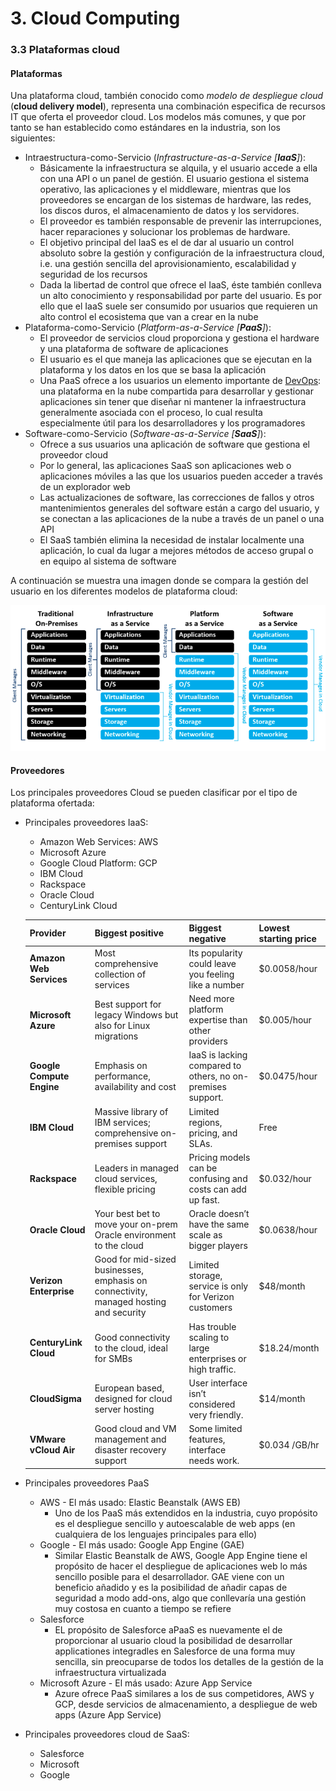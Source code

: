 # 3. Cloud Computing

### 3.3 Plataformas cloud

#### Plataformas

Una plataforma cloud, también conocido como *modelo de despliegue cloud* (**cloud delivery model**), representa una combinación especifica de recursos IT que oferta el proveedor cloud. Los modelos más comunes, y que por tanto se han establecido como estándares en la industria, son los siguientes:

* Intraestructura-como-Servicio (*Infrastructure-as-a-Service [**IaaS**]*):
  * Básicamente la infraestructura se alquila, y el usuario accede a ella con una API o un panel de gestión. El usuario gestiona el sistema operativo, las aplicaciones y el middleware, mientras que los proveedores se encargan de los sistemas de hardware, las redes, los discos duros, el almacenamiento de datos y los servidores. 
  * El proveedor es también responsable de prevenir las interrupciones, hacer reparaciones y solucionar los problemas de hardware.
  * El objetivo principal del IaaS es el de dar al usuario un control absoluto sobre la gestión y configuración de la infraestructura cloud, i.e. una gestión sencilla del aprovisionamiento, escalabilidad y seguridad de los recursos
  * Dada la libertad de control que ofrece el IaaS, éste también conlleva un alto conocimiento y responsabilidad por parte del usuario. Es por ello que el IaaS suele ser consumido por usuarios que requieren un alto control el ecosistema que van a crear en la nube 
* Plataforma-como-Servicio (*Platform-as-a-Service [**PaaS**]*):
  * El proveedor de servicios cloud proporciona y gestiona el hardware y una plataforma de software de aplicaciones
  * El usuario es el que maneja las aplicaciones que se ejecutan en la plataforma y los datos en los que se basa la aplicación 
  * Una PaaS ofrece a los usuarios un elemento importante de [DevOps](https://www.redhat.com/es/topics/devops): una plataforma en la nube compartida para desarrollar y gestionar aplicaciones sin tener que diseñar ni mantener la infraestructura generalmente asociada con el proceso, lo cual resulta especialmente útil para los desarrolladores y los programadores
* Software-como-Servicio (*Software-as-a-Service [**SaaS**]*):
  * Ofrece a sus usuarios una aplicación de software que gestiona el proveedor cloud
  * Por lo general, las aplicaciones SaaS son aplicaciones web o aplicaciones móviles a las que los usuarios pueden acceder a través de un explorador web
  * Las actualizaciones de software, las correcciones de fallos y otros mantenimientos generales del software están a cargo del usuario, y se conectan a las aplicaciones de la nube a través de un panel o una API
  * El SaaS también elimina la necesidad de instalar localmente una aplicación, lo cual da lugar a mejores métodos de acceso grupal o en equipo al sistema de software

A continuación se muestra una imagen donde se compara la gestión del usuario en los diferentes modelos de plataforma cloud: 

<img src="images/iaas-paas-saas.png" alt="iaas-paas-saas" style="zoom:75%;" />

#### Proveedores

Los principales proveedores Cloud se pueden clasificar por el tipo de plataforma ofertada:

* Principales proveedores IaaS:

  * Amazon Web Services: AWS
  * Microsoft Azure
  * Google Cloud Platform: GCP
  * IBM Cloud
  * Rackspace
  * Oracle Cloud
  * CenturyLink Cloud

  | Provider                  | Biggest positive                                             | Biggest negative                                            | Lowest starting price |
  | :------------------------ | :----------------------------------------------------------- | :---------------------------------------------------------- | :-------------------- |
  | **Amazon Web Services**   | Most comprehensive collection of services                    | Its popularity could leave you feeling like a number        | $0.0058/hour          |
  | **Microsoft Azure**       | Best support for legacy Windows but also for Linux migrations | Need more platform expertise than other providers           | $0.005/hour           |
  | **Google Compute Engine** | Emphasis on performance, availability and cost               | IaaS is lacking compared to others, no on-premises support. | $0.0475/hour          |
  | **IBM Cloud**             | Massive library of IBM services; comprehensive on-premises support | Limited regions, pricing, and SLAs.                         | Free                  |
  | **Rackspace**             | Leaders in managed cloud services, flexible pricing          | Pricing models can be confusing and costs can add up fast.  | $0.032/hour           |
  | **Oracle Cloud**          | Your best bet to move your on-prem Oracle environment to the cloud | Oracle doesn’t have the same scale as bigger players        | $0.0638/hour          |
  | **Verizon Enterprise**    | Good for mid-sized businesses, emphasis on connectivity, managed hosting and security | Limited storage, service is only for Verizon customers      | $48/month             |
  | **CenturyLink Cloud**     | Good connectivity to the cloud, ideal for SMBs               | Has trouble scaling to large enterprises or high traffic.   | $18.24/month          |
  | **CloudSigma**            | European based, designed for cloud server hosting            | User interface isn’t considered very friendly.              | $14/month             |
  | **VMware vCloud Air**     | Good cloud and VM management and disaster recovery support   | Some limited features, interface needs work.                | $0.034 /GB/hr         |

* Principales proveedores PaaS

  * AWS - El más usado: Elastic Beanstalk (AWS EB)
    * Uno de los PaaS más extendidos en la industria, cuyo propósito es el despliegue sencillo y autoescalable de web apps (en cualquiera de los lenguajes principales para ello)
  * Google - El más usado: Google App Engine (GAE)
    * Similar Elastic Beanstalk de AWS, Google App Engine tiene el propósito de hacer el despliegue de aplicaciones web lo más sencillo posible para el desarrollador. GAE viene con un beneficio añadido y es la posibilidad de añadir capas de seguridad a modo add-ons, algo que conllevaría una gestión muy costosa en cuanto a tiempo se refiere
  * Salesforce
    * EL propósito de Salesforce aPaaS es nuevamente el de proporcionar al usuario cloud la posibilidad de desarrollar applicationes integradles en Salesforce de una forma muy sencilla, sin preocuparse de todos los detalles de la gestión de la infraestructura virtualizada
  * Microsoft Azure - El más usado: Azure App Service
    * Azure ofrece PaaS similares a los de sus competidores, AWS y GCP, desde servicios de almacenamiento, a despliegue de web apps (Azure App Service)

* Principales proveedores cloud de SaaS:

  * Salesforce
  * Microsoft
  * Google